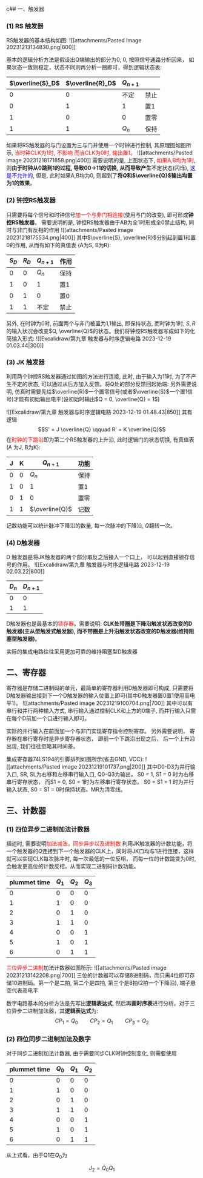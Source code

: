 c## 一、触发器
### (1) RS 触发器
RS触发器的基本结构如图:
![[attachments/Pasted image 20231213134830.png|600]]

基本的逻辑分析方法是假设出Q端输出的部分为0, 0, 按照信号通路分析回来， 如果状态一致则稳定，状态不同则再分析一圈即可，得到逻辑状态表: 

| $\overline{S}_D$ | $\overline{R}_D$ | $Q_{n+1}$ |      |
| ---------------- | ---------------- | --------- | ---- |
| 0                | 0                | 不定      | 禁止 |
| 0                | 1                | 1         | 置1  |
| 1                | 0                | 0         | 置零 |
| 1                | 1                | $Q_n$     | 保持 | 

如果将RS触发器的与门设置为三与门并使用一个时钟进行控制,
其原理图如图所示, <mark style="background: transparent; color: red">当时钟CLK为1时, 不影响
而当CLK为0时, 输出置1。</mark> 
![[attachments/Pasted image 20231218171858.png|400]]
需要说明的是, 上图状态下, <mark style="background: transparent; color: red">如果A,B均为1时</mark>, 则**由于时钟从0跳到1的过程, 导致00->11的切换, 从而导致产生**不定状态(闪烁), <mark style="background: transparent; color: blue">这是不允许的</mark>, 但是, 此时如果A,B均为0, 则起到了**将$Q$和$\overline{Q}$输出均置为1的效果**。

### (2) 钟控RS触发器
只需要将每个信号和时钟信号<mark style="background: transparent; color: red">加一个与非门相连接</mark>(使用与门的改变), 即可形成**钟控RS触发器**。
需要说明的是, 钟控RS触发器由于AB为全1时形成全0禁止结构, 同时与非门有反相的作用
![[attachments/Pasted image 20231218175534.png|400]]
其中$\overline{S}, \overline{R}$分别起到置1和置0的作用, 从而有如下的真值表 (A为S, B为R):

| $S_{D}$ | $R_{D}$ | $Q_{n+1}$ | 作用 |
| ------- | ------- | --------- | ---- |
| 0       | 0       | $Q_{n}$   | 保持 |
| 1       | 0       | 1         | 置1  |
| 0       | 1       | 0         | 置0  |
| 1       | 1       | 不定      | 禁止 | 

另外, 在时钟为0时, 前面两个与非门被置为1,1输出, 即保持状态, 而时钟为1时, $S, R$的输入状况会改变$Q, \overline{Q}$的状态。我们将钟控RS触发器写成如下的化简输入形式: 
![[Excalidraw/第九章 触发器与时序逻辑电路 2023-12-19 01.03.44|300]]

### (3) JK 触发器
利用两个钟控RS触发器通过如图的方法进行连接, 此时, 由于输入为11时, 为了不产生不定的状态, 可以通过从后方加入反馈。将Q处的部分反馈回起始端: 
另外需要说明, 仿真时需要先给$\overline{R}$一个置零信号(或者$\overline{S}$一个置1信号)才能有初始输出电平(设初始时输出$Q = 0, \overline{Q} = 1$) 

![[Excalidraw/第九章 触发器与时序逻辑电路 2023-12-19 01.48.43|850]]
其有逻辑
$$S' = J \overline{Q} \qquad  R' = K \overline{Q}$$
在<mark style="background: transparent; color: red">时钟的下跳沿</mark>即为第二个RS触发器的上升沿, 此时逻辑门的状态切换, 有真值表(A 为J, B为K):

| J   | K   | $Q_{n+1}$    | 功能 |
| --- | --- | ------------ | ---- |
| 0   | 0   | $Q_n$        | 保持 |
| 1   | 0   | 1            | 置1  |
| 0   | 1   | 0            | 置零 |
| 1   | 1   | $\overline{Q}$ | 记数 | 

记数功能可以统计脉冲下降沿的数量, 每一次脉冲的下降沿, $Q$翻转一次。

### (4) D触发器
D 触发器是将JK触发器的两个部分取反之后接入一个口上， 可以起到直接锁存信号的作用。
![[Excalidraw/第九章 触发器与时序逻辑电路 2023-12-19 02.03.22|800]]

| $D_{n}$ | $D_{n+1}$ |
| ------- | --------- |
| 0       | 0         |
| 1       | 1          |
D触发器也是最基本的<mark style="background: transparent; color: red">锁存器</mark>。需要说明: **CLK处带圈是下降沿触发状态改变的D触发器(主从型触发式触发器), 而不带圈是上升沿触发状态改变的D触发器(维持阻塞型触发器)**。

实际的集成电路往往采用更加可靠的维持阻塞型D触发器 

## 二、寄存器 
寄存器是存储二进制码的单元，最简单的寄存器利用D触发器即可构成, 只需要将D触发器输出接到下一个D触发器的输入位置上即可(其中D触发器置0置1使用高电平1)。
![[attachments/Pasted image 20231219100704.png|700]]
其中可以有串行和并行两种输入方式, 串行输入通过控制CLK和上方的0端子, 而并行输入只需在每个D前加一个口进行输入即可。

实际的并行输入在前面加一个与非门实现寄存指令控制寄存。
另外需要说明， 寄存器在串行寄存时是异步寄存器状态， 即前一个下跳沿出现之后， 后一个上升沿出现, 我们往往忽略其时间差。

集成寄存器74LS194的引脚排列如图所示(省去GND, VCC): 
![[attachments/Pasted image 20231219101737.png|200]]
其中D0-D3为并行输入口, SR, SL为右移和左移串行输入口, Q0-Q3为输出。 
S0 = 1, S1 = 0 时为右移串行寄存状态， 而S1 = 0, S0 = 1时为左移串行寄存状态。
S0 = S1 = 1 时为并行输入状态, S0 = S1 = 0时保持状态。MR为清零线。

## 三、计数器
### (1) 四位异步二进制加法计数器
描述时, 需要说明<mark style="background: transparent; color: red">加法减法，同步异步以及进制数</mark>
利用JK触发器的计数功能，将一个触发器的$Q$连接到下一个触发器的CLK上，同时将JK口均与1进行连接，这样就可以实现CLK每次脉冲时, 每一次最低的一位反相， 而每一位的计数跳变为0时, 会触发更高位的计数反相，从而实现二进制码计数功能。

| plummet time | $Q_1$ | $Q_2$ | $Q_3$ |
| ------------ | ----- | ----- | ----- |
| 0            | 0     | 0     | 0     |
| 1            | 1     | 0     | 0     |
| 2            | 0     | 1     | 0     |
| 3            | 1     | 1     | 0     |
| 4            | 0     | 0     | 1     |
| 5            | 1     | 0     | 1     |
| 6            | 0     | 1     | 1     | 

<mark style="background: transparent; color: red">三位异步二进制</mark>加法计数器如图所示: 
![[attachments/Pasted image 20231213142208.png|700]]
三位的计数器可以存储8进制码，而只需4位即可存储10进制码。第一个是二拍, 第二个是四拍, 第三个是8拍(2拍一个下降沿), 端子悬空代表高电平

数字电路基本的分析方法是先写出**逻辑表达式**, 然后再**画时序表**进行分析。对于三位异步二进制加法器，其**逻辑表达式**为: 
$$CP_{1}= Q_{0}\qquad  CP_{2} = Q_{1}\qquad  CP_{3} = Q_{2}$$


### (2) 四位同步二进制加法及数字
对于同步二进制加法计数器, 由于需要同步CLK时钟控制变化,  则需要使用

| plummet time | $Q_{0}$ | $Q_{1}$ | $Q_{2}$ |
| ------------ | ----- | ----- | ----- |
| 0            | 0     | 0     | 0     |
| 1            | 1     | 0     | 0     |
| 2            | 0     | 1     | 0     |
| 3            | 1     | 1     | 0     |
| 4            | 0     | 0     | 1     |
| 5            | 1     | 0     | 1     |
| 6            | 0     | 1     | 1     | 

从上式看，由于Q1在$Q_{0}$为


$$J_{2}= Q_{0} Q_{1}$$

